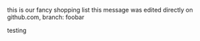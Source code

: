 this is our fancy shopping list
this message was edited directly on github.com, branch: foobar


testing
